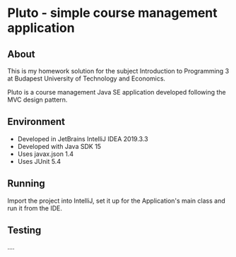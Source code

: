 # Pluto - simple course management application

## About

This is my homework solution for the subject Introduction to Programming 3 at Budapest University of Technology and Economics.

Pluto is a course management Java SE application developed following the MVC design pattern.

## Environment

* Developed in JetBrains IntelliJ IDEA 2019.3.3
* Developed with Java SDK 15
* Uses javax.json 1.4
* Uses JUnit 5.4

## Running

Import the project into IntelliJ, set it up for the Application's main class and run it from the IDE.

## Testing

....